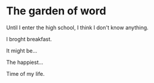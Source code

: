 # The garden of word

Until I enter the high school, I think I don't know anything.


I broght breakfast.


It might be...

The happiest...

Time of my life.
